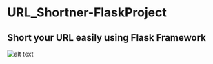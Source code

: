 # URL_Shortner-FlaskProject
## Short your URL easily using Flask Framework

![alt text](URL_Shortner-FlaskProject/Screenshot.png)
